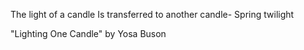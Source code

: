The light of a candle
Is transferred to another candle-
Spring twilight

"Lighting One Candle" by Yosa Buson

